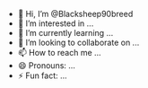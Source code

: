 - 👋 Hi, I’m @Blacksheep90breed
- 👀 I’m interested in ...
- 🌱 I’m currently learning ...
- 💞️ I’m looking to collaborate on ...
- 📫 How to reach me ...
- 😄 Pronouns: ...
- ⚡ Fun fact: ...

<!---
Blacksheep90breed/Blacksheep90breed is a ✨ special ✨ repository because its `README.md` (this file) appears on your GitHub profile.
You can click the Preview link to take a look at your changes.
--->
